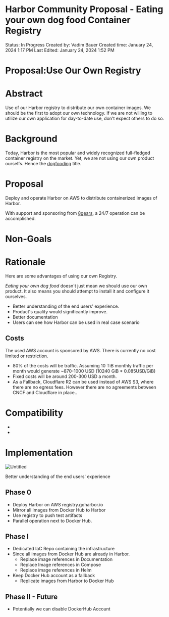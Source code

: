 # Harbor Community Proposal - Eating your own dog food Container Registry

Status: In Progress
Created by: Vadim Bauer
Created time: January 24, 2024 1:17 PM
Last Edited: January 24, 2024 1:52 PM

# **Proposal:Use Our Own Registry**

# **Abstract**

Use of our Harbor registry to distribute our own container images. We should be the first to adopt our own technology. If we are not willing to utilize our own application for day-to-date use, don't expect others to do so.

# **Background**

Today, Harbor is the most popular and widely recognized full-fledged container registry on the market. Yet, we are not using our own product ourselfs. Hence the [dogfooding](https://www.projectmanagement.com/articles/217092/eat-your-own-dog-food#_=_) title.

# **Proposal**

Deploy and operate Harbor on AWS to distribute containerized images of Harbor.

With support and sponsoring from [8gears](https://container-registry.com/), a 24/7 operation can be accomplished.

# **Non-Goals**

# Rationale

Here are some advantages of using our own Registry.

*Eating your own dog food* doesn't just mean we should use our own product. It also means you should attempt to install it and configure it ourselves.

- Better understanding of the end users' experience.
- Product's quality would significantly improve.
- Better documentation
- Users can see how Harbor can be used in real case scenario

## Costs

The used AWS account is sponsored by AWS. There is currently no cost limited or restriction.

- 80% of the costs will be traffic. Assuming 10 TiB monthly traffic per month would generate ~870-1000 USD (10240 GiB * 0.085USD/GiB)
- Fixed costs will be around 200-300 USD a month.
- As a Fallback, Cloudflare R2 can be used instead of AWS S3, where there are no egress fees. However there are no agreements between CNCF and Cloudflare in place..

# **Compatibility**

-
-

# **Implementation**

![Untitled](assets/aws-infa-harbor.png)

Better understanding of the end users' experience

## Phase 0

- Deploy Harbor on AWS registry.goharbor.io
- Mirror all images from Docker Hub to Harbor
- Use registry to push test artifacts
- Parallel operation next to Docker Hub.

## Phase I

- Dedicated IaC Repo containing the infrastructure
- Since all images from Docker Hub are already in Harbor.
  - Replace image references in Documentation
  - Replace Image references in Compose
  - Replace image references in Helm
- Keep Docker Hub account as a fallback
  - Replicate images from Harbor to Docker Hub

## Phase II - Future

- Potentially we can disable DockerHub Account
